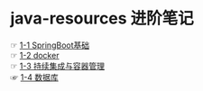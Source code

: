 # java-resources 进阶笔记

☞ [1-1 SpringBoot基础](doc/1-1%20SpringBoot基础/SpringBoot基础.md)  
☞ [1-2 docker](doc/1-2%20docker/Docker.md)  
☞ [1-3 持续集成与容器管理](doc/doc/1-3%20持续集成与容器管理/持续集成与容器管理.md)  
☞ [1-4 数据库](doc/1-4%20数据库/数据库.md)  
